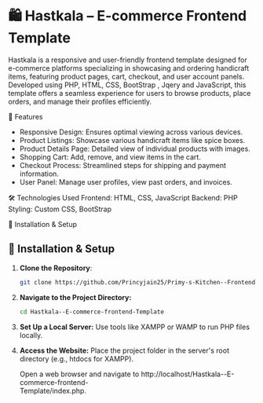 # 🛍️ Hastkala – E-commerce Frontend Template

Hastkala is a responsive and user-friendly frontend template designed for e-commerce platforms specializing in showcasing and ordering handicraft items, featuring product pages, cart, checkout, and user account panels. Developed using PHP, HTML, CSS, BootStrap , Jqery and JavaScript, this template offers a seamless experience for users to browse products, place orders, and manage their profiles efficiently.

🚀 Features
* Responsive Design: Ensures optimal viewing across various devices.
* Product Listings: Showcase various handicraft items like spice boxes.
* Product Details Page: Detailed view of individual products with images.
* Shopping Cart: Add, remove, and view items in the cart.
* Checkout Process: Streamlined steps for shipping and payment information.
* User Panel: Manage user profiles, view past orders, and invoices.

🛠️ Technologies Used
Frontend: HTML, CSS, JavaScript
Backend: PHP
Styling: Custom CSS, BootStrap

🔧 Installation & Setup
## 🔧 Installation & Setup

1. **Clone the Repository**:
   ```bash
   git clone https://github.com/Princyjain25/Primy-s-Kitchen--Frontend-Template-for-Food-ordering-website.git

2. **Navigate to the Project Directory:**
   ```bash
   cd Hastkala--E-commerce-frontend-Template

3. **Set Up a Local Server:**
   Use tools like XAMPP or WAMP to run PHP files locally.

4. **Access the Website:**
   Place the project folder in the server's root directory (e.g., htdocs for XAMPP).
   
   Open a web browser and navigate to http://localhost/Hastkala--E-commerce-frontend-      
   Template/index.php.

